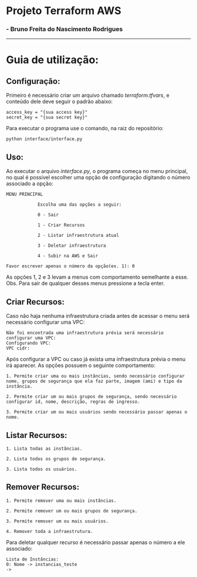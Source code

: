 # Projeto Terraform AWS
### - Bruno Freita do Nascimento Rodrigues
---
# Guia de utilização:
## Configuração:
Primeiro é necessário criar um arquivo chamado *terraform.tfvars*, e conteúdo dele deve seguir o padrão abaixo:
```
access_key = "{sua access key}"
secret_key = "{sua secret key}" 
```
Para executar o programa use o comando, na raiz do repositório:
```
python interface/interface.py
```

## Uso:
Ao executar o arquivo *interface.py*, o programa começa no menu principal, no qual é possível escolher uma opção de configuração digitando o número associado a opção:
```
MENU PRINCIPAL

            Escolha uma das opções a seguir:

            0 - Sair

            1 - Criar Recursos

            2 - Listar infraestrutura atual

            3 - Deletar infraestrutura

            4 - Subir na AWS e Sair

Favor escrever apenas o número da opção(ex. 1): 0
```
As opções 1, 2 e 3 levam a menus com comportamento semelhante a esse.
Obs. Para sair de qualquer desses menus pressione a tecla enter.

## Criar Recursos:
Caso não haja nenhuma infraestrutura criada antes de acessar o menu será necessário configurar uma VPC:
```
Não foi encontrada uma infraestrutura prévia será necessário configurar uma VPC:
Configurando VPC:
VPC cidr:
```
Após configurar a VPC ou caso já exista uma infraestrutura prévia o menu irá aparecer.
As opções possuem o seguinte comportamento: 
```
1. Permite criar uma ou mais instâncias, sendo necessário configurar nome, grupos de segurança que ela faz parte, imagem (ami) e tipo da instância.

2. Permite criar um ou mais grupos de segurança, sendo necessário configurar id, nome, descrição, regras de ingresso.

3. Permite criar um ou mais usuários sendo necessário passar apenas o nome. 
```

## Listar Recursos:
```
1. Lista todas as instâncias.

2. Lista todos os grupos de segurança.

3. Lista todos os usuários. 
```

## Remover Recursos:
```
1. Permite remover uma ou mais instâncias.

2. Permite remover um ou mais grupos de segurança.

3. Permite remover um ou mais usuários.

4. Remover toda a infraestrutura.
```
Para deletar qualquer recurso é necessário passar apenas o número a ele associado:
```
Lista de Instâncias:
0: Nome -> instancias_teste
->
```
